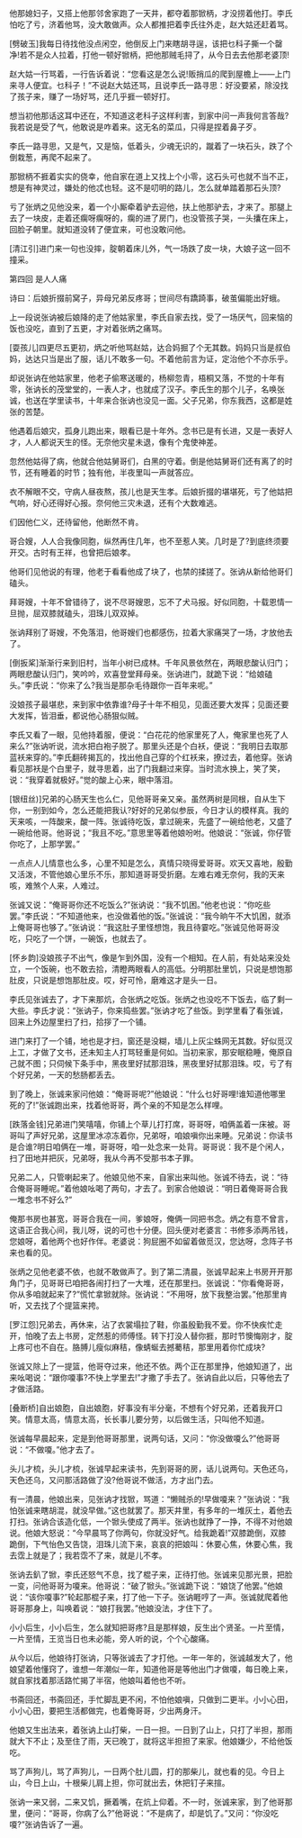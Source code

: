<!-- { "loadSidebar": true } -->
他那媳妇子，又搭上他那邻舍家跑了一天井，都夺着那锨柄，才没捞着他打。李氏怕吃了亏，济着他骂，没大敢做声。众人都推把着李氏往外走，赵大姑还赶着骂。

[劈破玉]我每日待找他没点闲空，他倒反上门来瞎胡寻逞，该把乜科子撕一个罄净!若不是众人拉着，打他一顿好锨柄，把他那贼毛挦了，从今日去去他那老婆顶!

赵大姑一行骂着，一行告诉着说：“您看这是怎么说!贩捎瓜的爬到屋檐上——上门来寻人便宜。乜科子！”不说赵大姑还骂，且说李氏一路寻思：好没要紧，除没找了孩子来，赚了一场好骂，还几乎捱一顿好打。

想当初他那话这耳中还在，不知道这老科子这样利害，到家中问一声我何言答哉?我若说是受了气，他敢说是咋着来。这无名的菜瓜，只得是捏着鼻子歹。

李氏一路寻思，又是气，又是恼，低着头，少魂无识的，蹴着了一块石头，跌了个倒栽葱，再爬不起来了。

那锨柄不捱着实实的侥幸，他自家在道上又找上个小零，这石头可也就不当不正，想是有神灵过，嫌处的他忒也轻。这不是叨明的路儿，怎么就单踏着那石头顶?

亏了张炳之见他没来，着一个小厮牵着驴去迎他，扶上他那驴去，才来了。那腿上去了一块皮，走着还瘸呀瘸呀的，瘸的进了房门，也没管孩子哭，一头攮在床上，回脸子朝里。就知道没转了便宜来，可也没敢问他。

[清江引]进门来一句也没摔，腚朝着床儿外，气一场跌了皮一块，大娘子这一回不撞采。

第四回  是人人痛

诗曰：后娘折掇前窝子，异母兄弟反疼哥；世间尽有蹻踦事，破茧偏能出好蛾。

上一段说张讷被后娘降的走了他姑家里，李氏自家去找，受了一场厌气，回来恼的饭也没吃，直到了五更，才对着张炳之痛骂。

[耍孩儿]四更尽五更初，炳之听他骂赵姑，达合妈掘了个无其数。妈妈只当是叔伯妈，达达只当是出了服，话儿不敢多一句。不着他前言为证，定治他个不亦乐乎。

却说张讷在他姑家里，他老子偷寒送暖的，杨柳忽青，梧桐又落，不觉的十年有零，张讷长的茂堂堂的，一表人才，也就成了汉子。李氏生的那个儿子，名唤张诚，也送在学里读书，十年来合张讷也没见一面。父子兄弟，你东我西，这都是姓张的苦楚。

他遇着后娘灾，孤身儿跑出来，眼看已是十年外。念书已是有长进，又是一表好人才，人人都说天生的怪。无奈他灾星未退，像有个鬼使神差。

忽然他姑得了病，他就合他姑舅哥们，白黑的守着。倒是他姑舅哥们还有离了的时节，还有睡着的时节；独有他，半夜里叫一声就答应。

衣不解眼不交，守病人昼夜熬，孩儿也是天生孝。后娘折掇的堪堪死，亏了他姑把气响，好心还得好心报。奈何他三灾未退，还有个大数难逃。

们因他仁义，还待留他，他断然不肯。

哥合嫂，人人合我像同胞，纵然再住几年，也不至惹人笑。几时是了?到底终须要开交。古时有王祥，也曾把后娘孝。

他哥们见他说的有理，他老于看看他成了块了，也禁的揉搓了。张讷从新给他哥们磕头。

拜哥嫂，十年不曾错待了，说不尽哥嫂恩，忘不了犬马报。好似同胞，十载恩情一旦抛，屈双膝就磕头，泪珠儿双双掉。

张讷拜别了哥嫂，不免落泪，他哥嫂们也都感伤，拉着大家痛哭了一场，才放他去了。

[倒扳桨]渐渐行来到旧村，当年小树已成林。千年风景依然在，两眼悲酸认归门；两眼悲酸认归门，笑吟吟，欢喜登堂拜母亲。张讷进门，就跪下说：“给娘磕头。”李氏说：“你来了么?我当是那杂毛待跟你一百年来呢。”

没娘孩子最堪悲，来到家中依靠谁?母子十年不相见，见面还要大发挥；见面还要大发挥，皆泪垂，都说他心肠狠似贼。

李氏又看了一眼，见他持着服，便说：“白花花的他家里死了人，俺家里也死了人来么?”张讷听说，流水把白袍子脱了。那里头还是个白袄，便说：“我明日去取那蓝袄来穿的。”李氏翻砖揭瓦的，找出他自己穿的个红袄来，撩过去，着他穿。张讷看见那袄是个白里子，就寻思着，出了门我翻过来穿。当时流水换上，笑了笑，说：“我穿着就极好。”觉的酸上心来，眼中落泪。

[银纽丝)]兄弟的心肠天生也么仁，见他哥哥亲又亲。虽然两树是同根，自从生下你，一别到如今，怎么还能把我认?好好的兄弟似参辰，今日才认的模样真。我的天来咳，一阵酸来，酸一阵。张诚待吃饭，拿过碗来，先盛了一碗给他老，又盛了一碗给他哥。他哥说；“我且不吃。”意思里等着他娘吩咐。他娘说：“张诚，你仔管你吃了，上那学罢。”

一点点人儿情意也么多，心里不知是怎么，真情只晓得爱哥哥。欢天又喜地，殷勤又活泼，不管他娘心里乐不乐，那知道哥哥受折磨。左难右难无奈何，我的天来咳，难煞个人来，人难过。

张诚又说：“俺哥哥你还不吃饭么?”张讷说：“我不饥困。”他老也说：“你吃些罢。”李氏说：“不知道他来，也没做着他的饭。”张诚说：“我今晌午不大饥困，就添上俺哥哥也够了。”张讷说：“我这肚子里怪想饱，我且待霎吃。”张诚见他哥哥没吃，只吃了一个饼，一碗饭，也就去了。

[怀乡韵]没娘孩子不出气，像是乍到外国，没有一个相知。在人前，有处站来没处立，一个饭碗，也不敢去拾，清瞪两眼看人的高低。分明那肚里饥，只说是想饱那肚皮，只说是想饱那肚皮。哎，好可怜，磨难这才是头一日。

李氏见张诚去了，才下来那炕，合张炳之吃饭。张炳之也没吃不下饭去，临了剩一大些。李氏才说：“张讷子，你来捣些罢。”张讷才吃了些饭。到学里看了看张诚，回来上外边屋里扫了扫，拾拶了一个铺。

进门来打了一个铺，地也是才扫，窗还是没糊，墙儿上灰尘蛛网无其数。好似觅汉上工，才做了文书，还未知主人打骂轻重是何如。当初来家，那安眠稳睡，俺原自己就不图；只伺候下条手中，黑夜里好拭那泪珠，黑夜里好拭那泪珠。哎，亏了有个好兄弟，一天的愁肠都丢去。

到了晚上，张诚来家问他娘：“俺哥哥呢?”他娘说：“什么乜好哥哩!谁知道他哪里死的了!”张诚跑出来，找着他哥哥，两个亲的不知是怎么样哩。

[跌落金钱]兄弟进门笑嘻嘻，你铺上个草儿打打席，哥哥呀，咱俩盖着一床被。哥哥叫了声好兄弟，这屋里冰凉冻着你，兄弟呀，咱娘嗔你出来睡。兄弟说：你读书是合谁?明日咱俩在一堆，哥哥呀，咱一处念来一处背。哥哥说：我不是个闲人，扫了田地并把灰，兄弟呀，我从今再不受那书本子罪。

兄弟二人，只管喇起来了。他娘见他不来，自家出来叫他。张诚不待去，说：“待合俺哥哥睡呢。”着他娘吆喝了两句，才去了。到家合他娘说：“明日着俺哥哥合我一堆念书不好么?”

俺那书房也甚宽，哥哥合我在一间，爹娘呀，俺俩一同把书念。炳之有意不曾言，这语正合我心间，我儿呀，说的可也十分便。回头便对老婆言：书修多添两吊钱，您娘呀，着他两个也好作伴。老婆说：狗屁圈不如留着做觅汉，您达呀，念阵子书来也看的见。

张炳之见他老婆不依，也就不敢做声了。到了第二清晨，张诚早起来上书房开开那角门子，见哥哥已咱把各闹打扫了一大堆，还在那里扫。张诚说：“你看俺哥哥，你从多咱就起来了?”慌忙拿锨就除。张讷说：“不用呀，放下我整治罢。”他那里肯听，又去找了个提篮来挎。

[罗江怨]兄弟去，再休来，沾了衣裳塌拉了鞋，你虽殷勤我不爱。你不快疾忙走开，怕晚了去上书房，定然惹的师傅怪。转下打没人替你捱，那时节懊悔刚才，腚上疼可也不自在。胳膊儿瘦似麻秸，像蜻蜒去撼薥秸，那里用着你忙成块?

张诚又除上了一提篮，他哥夺过来，他还不依。两个正在那里挣，他娘知道了，出来吆喝说：“跟你嗄事?不快上学里去!”才撒了手去了。张讷自此以后，只等他去了才做活路。

[叠断桥]自出娘胞，自出娘胞，好事没有半分毫，不想有个好兄弟，还着我开口笑。情意太高，情意太高，长长事儿要分劳，以后做生活，只叫他不知道。

张诚每早晨起来，定是到他哥哥那里，说两句话，又问：“你没做嗄么?”他哥哥说：“不做嗄。”他才去了。

头儿才梳，头儿才梳，张诚早起来读书，先到哥哥的房，话儿说两句。天色还乌，天色还乌，又问那活路做了没?他哥说不做活，方才出门去。

有一清晨，他娘出来，见张讷才找锨，骂道：“懒贼杀的!早做嗄来？”张讷说：“我怕张诚来瞎胡混，就没早做。”这也就罢了。那天井里，有多年的一堆灰土，着他去打扫。张讷合该造化低，一个锨头使成了两半。张讷也就挣了一挣，不得不对他娘说。他娘大怒说：“今早晨骂了你两句，你就没好气。给我跪着!”双膝跪倒，双膝跪倒，下气怡色又告饶，泪珠儿流下来，哀哀的把娘叫：休要心焦，休要心焦，我去霑上就是了；我若霑不了来，就是儿不孝。

张讷去釟了锨，李氏还怒气不息，找了棍子来，正待打他。张诚来见那光景，把脸一变，问他哥哥为嗄来。他哥说：“破了锨头。”张诚跪下说：“娘饶了他罢。”他娘说：“该你嗄事?”轮起那棍子来，打了他一下子。张讷睚哼了一声。张诚就爬着他哥哥那身上，叫唤着说：“娘打我罢。”他娘没法，才住下了。

小小后生，小小后生，怎么就知把哥疼?且是那样娘，反生出个贤圣。一片至情，一片至情，王览当日也未必能，旁人听的说，个个心酸痛。

从今以后，他娘待打张讷，只等张诚去了才打他。一年一年的，张诚越发大了，他娘望着他懂窍了，谁想一年潮似一年，知道他哥是等他出门才做嗄，每日晚上来，就自家找着那活路忙揭了半宿，他娘叫着他也不听。

书斋回还，书斋回还，手忙脚乱更不闲，不怕他娘嗔，只做到二更半。小小心田，小小心田，要把生活都做完，也着俺哥哥，少出两身汗。

他娘又生出法来，着张讷上山打柴，一日一担。一日到了山上，只打了半担，那雨就大下不止；及至住了雨，天已晚丁，就将这半担担了来家。他娘嫌少，不给他饭吃。

骂了声狗儿，骂了声狗儿，一日两个肚儿圆，打的那柴儿，就也看的见。今日上山，今日上山，十根柴儿肩上担，你可就出去，休把钉子来揎。

张讷一来又弱，二来又饥，撅着嘴，在炕上仰着。不一时，张诚来家，到了他哥那里，便问：“哥哥，你病了么?”他哥说：“不是病了，却是饥了。”又问：“你没吃嗄?”张讷告诉了一遍。


